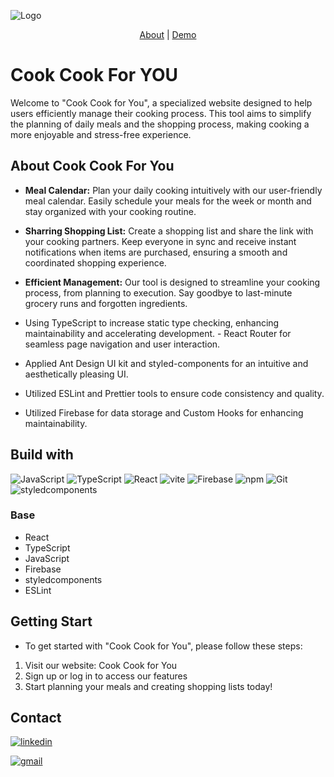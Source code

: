 ![Logo](https://firebasestorage.googleapis.com/v0/b/cook-cook-for-you-test.appspot.com/o/logo-removebg-preview.png?alt=media&token=63174279-9056-4e65-81aa-4c4c7d78443c)

<p align="center">
    <a href="https://cook-cook-for-you-test.web.app/">About</a>
    |
    <a href="https://youtu.be/BKH_Ue7L5Tw">Demo</a>
   
  </p>
</div>

# Cook Cook For YOU

Welcome to "Cook Cook for You", a specialized website designed to help users efficiently manage their cooking process. This tool aims to simplify the planning of daily meals and the shopping process, making cooking a more enjoyable and stress-free experience.

## About Cook Cook For You

- **Meal Calendar:** Plan your daily cooking intuitively with our user-friendly meal calendar. Easily schedule your meals for the week or month and stay organized with your cooking routine.

- **Sharring Shopping List:** Create a shopping list and share the link with your cooking partners. Keep everyone in sync and receive instant notifications when items are purchased, ensuring a smooth and coordinated shopping experience.

- **Efficient Management:** Our tool is designed to streamline your cooking process, from planning to execution. Say goodbye to last-minute grocery runs and forgotten ingredients.

- Using TypeScript to increase static type checking, enhancing maintainability and accelerating development. - React Router for seamless page navigation and user interaction.
- Applied Ant Design UI kit and styled-components for an intuitive and aesthetically pleasing UI.
- Utilized ESLint and Prettier tools to ensure code consistency and quality.
- Utilized Firebase for data storage and Custom Hooks for enhancing maintainability.

## Build with

![JavaScript](https://img.shields.io/badge/JavaScript-F7DF1E.svg?style=for-the-badge&logo=JavaScript&logoColor=black) ![TypeScript](https://img.shields.io/badge/TypeScript-3178C6.svg?style=for-the-badge&logo=TypeScript&logoColor=white) ![React](https://img.shields.io/badge/React-61DAFB.svg?style=for-the-badge&logo=React&logoColor=black) ![vite](https://img.shields.io/badge/Vite-646CFF.svg?style=for-the-badge&logo=Vite&logoColor=white) ![Firebase](https://img.shields.io/badge/Firebase-FFCA28.svg?style=for-the-badge&logo=Firebase&logoColor=black) ![npm](https://img.shields.io/badge/npm-CB3837.svg?style=for-the-badge&logo=npm&logoColor=white) ![Git](https://img.shields.io/badge/Git-F05032.svg?style=for-the-badge&logo=Git&logoColor=white) ![styledcomponents](https://img.shields.io/badge/styledcomponents-DB7093.svg?style=for-the-badge&logo=styled-components&logoColor=white)

### Base

- React
- TypeScript
- JavaScript
- Firebase
- styledcomponents
- ESLint

## Getting Start

- To get started with "Cook Cook for You", please follow these steps:

1. Visit our website: Cook Cook for You
2. Sign up or log in to access our features
3. Start planning your meals and creating shopping lists today!

## Contact

[![linkedin](https://img.shields.io/badge/LinkedIn-0A66C2.svg?style=for-the-badge&logo=LinkedIn&logoColor=white)](https://www.linkedin.com/in/wan-jing-chen/)

[![gmail](https://img.shields.io/badge/Gmail-EA4335.svg?style=for-the-badge&logo=Gmail&logoColor=white)](mailto:crystal.r.chen@gmail.com)
